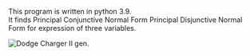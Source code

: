 <p>
    This program is written in python 3.9.<br>
    It finds Principal Conjunctive Normal Form
    Principal Disjunctive Normal Form for expression of three variables.
</p>

<div>
<img src="https://cdn1.mecum.com/auctions/sc0520/sc0520-414258/images/1-1582904004962.jpg?1588107409000" Title="Dodge Charger II gen.">
</div>
